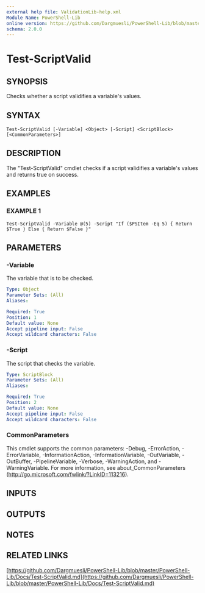 ```yaml
---
external help file: ValidationLib-help.xml
Module Name: PowerShell-Lib
online version: https://github.com/Dargmuesli/PowerShell-Lib/blob/master/PowerShell-Lib/Docs/Test-ScriptValid.md
schema: 2.0.0
---
```


# Test-ScriptValid

## SYNOPSIS
Checks whether a script validifies a variable's values.

## SYNTAX

```
Test-ScriptValid [-Variable] <Object> [-Script] <ScriptBlock> [<CommonParameters>]
```

## DESCRIPTION
The "Test-ScriptValid" cmdlet checks if a script validifies a variable's values and returns true on success.

## EXAMPLES

### EXAMPLE 1
```
Test-ScriptValid -Variable @(5) -Script "If ($PSItem -Eq 5) { Return $True } Else { Return $False }"
```

## PARAMETERS

### -Variable
The variable that is to be checked.

```yaml
Type: Object
Parameter Sets: (All)
Aliases:

Required: True
Position: 1
Default value: None
Accept pipeline input: False
Accept wildcard characters: False
```

### -Script
The script that checks the variable.

```yaml
Type: ScriptBlock
Parameter Sets: (All)
Aliases:

Required: True
Position: 2
Default value: None
Accept pipeline input: False
Accept wildcard characters: False
```

### CommonParameters
This cmdlet supports the common parameters: -Debug, -ErrorAction, -ErrorVariable, -InformationAction, -InformationVariable, -OutVariable, -OutBuffer, -PipelineVariable, -Verbose, -WarningAction, and -WarningVariable.
For more information, see about_CommonParameters (http://go.microsoft.com/fwlink/?LinkID=113216).

## INPUTS

## OUTPUTS

## NOTES

## RELATED LINKS

[https://github.com/Dargmuesli/PowerShell-Lib/blob/master/PowerShell-Lib/Docs/Test-ScriptValid.md](https://github.com/Dargmuesli/PowerShell-Lib/blob/master/PowerShell-Lib/Docs/Test-ScriptValid.md)

